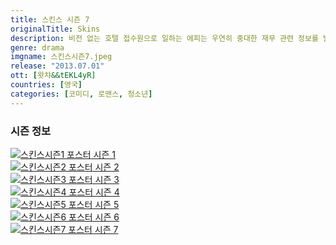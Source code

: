 ```yaml
---
title: 스킨스 시즌 7
originalTitle: Skins
description: 비전 없는 호텔 접수원으로 일하는 에피는 우연히 중대한 재무 관련 정보를 발견하고 재력가 상사의 관심을 받게 된다.
genre: drama
imgname: 스킨스시즌7.jpeg
release: "2013.07.01"
ott: [왓챠&&tEKL4yR]
countries: [영국]
categories: [코미디, 로맨스, 청소년]
---
```


### 시즌 정보

<div class="season-list">
<div class="item">
<a href="/drama/스킨스시즌1" >
<img src="/poster/스킨스시즌1.jpeg" alt="스킨스시즌1 포스터 ">
시즌 1</a>
</div>

<div class="item">
<a href="/drama/스킨스시즌2" >
<img src="/poster/스킨스시즌2.jpeg" alt="스킨스시즌2 포스터 ">
시즌 2</a>
</div>

<div class="item">
<a href="/drama/스킨스시즌3" >
<img src="/poster/스킨스시즌3.jpeg" alt="스킨스시즌3 포스터 ">
시즌 3</a>
</div>

<div class="item">
<a href="/drama/스킨스시즌4" >
<img src="/poster/스킨스시즌4.jpeg" alt="스킨스시즌4 포스터 ">
시즌 4</a>
</div>

<div class="item">
<a href="/drama/스킨스시즌5" >
<img src="/poster/스킨스시즌5.jpeg" alt="스킨스시즌5 포스터 ">
시즌 5</a>
</div>

<div class="item">
<a href="/drama/스킨스시즌6" >
<img src="/poster/스킨스시즌6.jpeg" alt="스킨스시즌6 포스터 ">
시즌 6</a>
</div>

<div class="item">
<a href="/drama/스킨스시즌7" >
<img src="/poster/스킨스시즌7.jpeg" alt="스킨스시즌7 포스터 ">
시즌 7</a>
</div>
</div>
